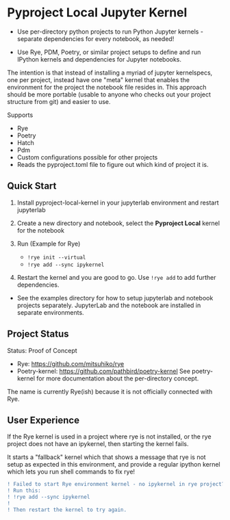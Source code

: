 # Pyproject Local Jupyter Kernel

- Use per-directory python projects to run Python Jupyter kernels - separate
  dependencies for every notebook, as needed!

- Use Rye, PDM, Poetry, or similar project setups to define and run IPython
  kernels and dependencies for Jupyter notebooks.

The intention is that instead of installing a myriad of jupyter kernelspecs,
one per project, instead have one "meta" kernel that enables the environment
for the project the notebook file resides in. This approach should be more
portable (usable to anyone who checks out your project structure from git) and
easier to use.

Supports

- Rye
- Poetry
- Hatch
- Pdm
- Custom configurations possible for other projects
- Reads the pyproject.toml file to figure out which kind of project it is.

## Quick Start

1. Install pyproject-local-kernel in your jupyterlab environment and restart
   jupyterlab
2. Create a new directory and notebook, select the **Pyproject Local** kernel
   for the notebook
3. Run (Example for Rye)
  
   * `!rye init --virtual`
   * `!rye add --sync ipykernel`

4. Restart the kernel and you are good to go. Use `!rye add` to add further
   dependencies.

- See the examples directory for how to setup jupyterlab and notebook projects
  separately. JupyterLab and the notebook are installed in separate environments.


## Project Status

Status: Proof of Concept

* Rye: https://github.com/mitsuhiko/rye
* Poetry-kernel: https://github.com/pathbird/poetry-kernel
  See poetry-kernel for more documentation about the per-directory concept.

The name is currently Rye(ish) because it is not officially connected with Rye.

## User Experience

If the Rye kernel is used in a project where rye is not installed, or
the rye project does not have an ipykernel, then starting the kernel fails.

It starts a "fallback" kernel which that shows a message that rye is not setup
as expected in this environment, and provide a regular ipython kernel which
lets you run shell commands to fix rye!

```diff
! Failed to start Rye environment kernel - no ipykernel in rye project?
! Run this:
! !rye add --sync ipykernel
! 
! Then restart the kernel to try again.
```
